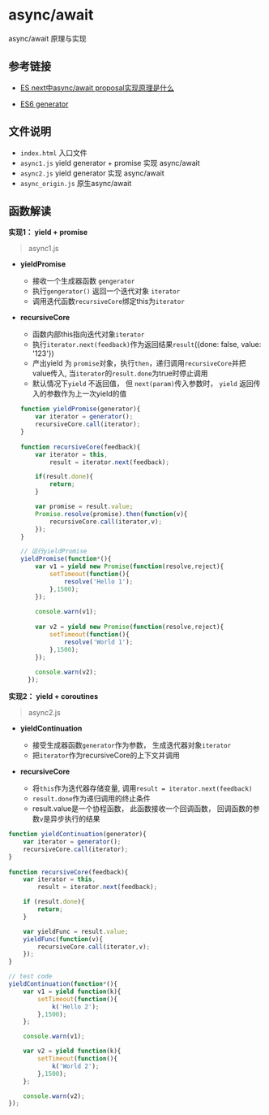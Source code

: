 # async/await

async/await 原理与实现



## 参考链接

- [ES next中async/await proposal实现原理是什么](https://www.zhihu.com/question/39571954)

* [ES6 generator](http://es6.ruanyifeng.com/#docs/generator)

## 文件说明

* `index.html` 入口文件
* `async1.js`  yield generator + promise 实现 async/await
* `async2.js`  yield generator 实现 async/await
* `async_origin.js` 原生async/await



## 函数解读

**实现1： yield + promise**

> async1.js

* **yieldPromise**

  * 接收一个生成器函数 `gengerator`
  * 执行`gengerator()` 返回一个迭代对象 `iterator`
  * 调用迭代函数`recursiveCore`绑定this为`iterator`

* **recursiveCore**
  * 函数内部this指向迭代对象`iterator`
  * 执行`iterator.next(feedback)`作为返回结果`result`({done: false, value: '123'})
  * 产出yield 为 `promise`对象，执行`then`，递归调用`recursiveCore`并把value传入, 当`iterator`的`result.done`为true时停止调用
  * 默认情况下`yield` 不返回值， 但 `next(param)`传入参数时， `yield` 返回传入的参数作为上一次yield的值

  ```js
  function yieldPromise(generator){
      var iterator = generator();
      recursiveCore.call(iterator);
  }
    
  function recursiveCore(feedback){
      var iterator = this,
          result = iterator.next(feedback);
  
      if(result.done){
          return;
      }
  
      var promise = result.value;
      Promise.resolve(promise).then(function(v){
          recursiveCore.call(iterator,v);
      });
  }
  
  // 运行yieldPromise
  yieldPromise(function*(){
      var v1 = yield new Promise(function(resolve,reject){
          setTimeout(function(){
              resolve('Hello 1');
          },1500);
      });
    
      console.warn(v1);
    
      var v2 = yield new Promise(function(resolve,reject){
          setTimeout(function(){
              resolve('World 1');
          },1500);
      });
    
      console.warn(v2);
    });
  ```

  



**实现2： yield + coroutines**

> async2.js

* **yieldContinuation**
  * 接受生成器函数`generator`作为参数， 生成迭代器对象`iterator`
  * 把`iterator`作为recursiveCore的上下文并调用

* **recursiveCore**
  * 将`this`作为迭代器存储变量, 调用`result = iterator.next(feedback)`
  * `result.done`作为递归调用的终止条件
  * result.value是一个协程函数， 此函数接收一个回调函数， 回调函数的参数`v`是异步执行的结果

```js
function yieldContinuation(generator){
    var iterator = generator();
    recursiveCore.call(iterator);
}
  
function recursiveCore(feedback){
    var iterator = this,
        result = iterator.next(feedback);

    if (result.done){
        return;
    }

    var yieldFunc = result.value;
    yieldFunc(function(v){
        recursiveCore.call(iterator,v);
    });
}

// test code
yieldContinuation(function*(){
    var v1 = yield function(k){
        setTimeout(function(){
            k('Hello 2');
        },1500);
    };

    console.warn(v1);

    var v2 = yield function(k){
        setTimeout(function(){
            k('World 2');
        },1500);
    };

    console.warn(v2);
});
```







